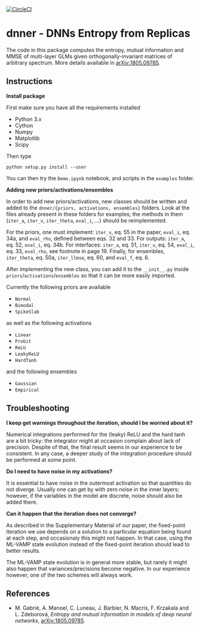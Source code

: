 [![CircleCI](https://circleci.com/gh/sphinxteam/dnner.svg?style=shield&circle-token=bc4469b861e9e60d58fd19f793b483c65d7ae1f0)](https://circleci.com/gh/sphinxteam/dnner)

# dnner - DNNs Entropy from Replicas

The code in this package computes the entropy, mutual information and MMSE
of multi-layer GLMs given orthogonally-invariant matrices of arbitrary
spectrum. More details available in
[arXiv:1805.09785](https://arxiv.org/abs/1805.09785).

## Instructions

**Install package**

First make sure you have all the requirements installed

- Python 3.x
- Cython
- Numpy
- Matplotlib
- Scipy

Then type

```
python setup.py install --user
```

You can then try the `Demo.ipynb` notebook, and scripts in the `examples`
folder.

**Adding new priors/activations/ensembles**

In order to add new priors/activations, new classes should be written and
added to the `dnner/{priors, activations, ensembles}` folders. Look at the
files already present in these folders for examples; the methods in them
(`iter_a`, `iter_v`, `iter_theta`, `eval_i`, ...) should be reimplemented.

For the priors, one must implement: `iter_v`, eq. 55 in the paper,
`eval_i`, eq. 34a, and `eval_rho`, defined between eqs. 32 and 33.
For outputs: `iter_a`, eq. 52, `eval_i`, eq. 34b. For interfaces:
`iter_a`, eq. 51, `iter_v`, eq. 54, `eval_i`, eq. 33, `eval_rho`, see
footnote in page 19. Finally, for ensembles, `iter_theta`, eq. 50a,
`iter_llmse`, eq. 60, and `eval_f`, eq. 6.

After implementing the new class, you can add it to the `__init__.py` inside
`priors`/`activations`/`ensembles` so that it can be more easily imported.

Currently the following priors are available

- `Normal`
- `Bimodal`
- `SpikeSlab`

as well as the following activations

- `Linear`
- `Probit`
- `ReLU`
- `LeakyReLU`
- `HardTanh`

and the following ensembles

- `Gaussian`
- `Empirical`

## Troubleshooting

**I keep get warnings throughout the iteration, should I be worried about
it?**

Numerical integrations performed for the (leaky) ReLU and the hard tanh are
a bit tricky: the integrator might at occasion complain about lack of
precision. Despite of that, the final result seems in our experience to be
consistent. In any case, a deeper study of the integration procedure should
be performed at some point.

**Do I need to have noise in my activations?**

It is essential to have noise in the outermost activation so that quantities
do not diverge. Usually one can get by with zero noise in the inner layers;
however, if the variables in the model are discrete, noise should also be
added there.

**Can it happen that the iteration does not converge?**

As described in the Supplementary Material of our paper, the fixed-point
iteration we use depends on a solution to a particular equation being found
at each step, and occasionaly this might not happen. In that case, using the
ML-VAMP state evolution instead of the fixed-point iteration should lead
to better results.

The ML-VAMP state evolution is in general more stable, but rarely it might
also happen that variances/precisions become negative. In our experience
however, one of the two schemes will always work.

## References

- M. Gabrié, A. Manoel, C. Luneau, J. Barbier, N. Macris, F. Krzakala and L.
  Zdeborová, *Entropy and mutual information in models of deep neural
  networks*, [arXiv:1805.09785](https://arxiv.org/abs/1805.09785).
